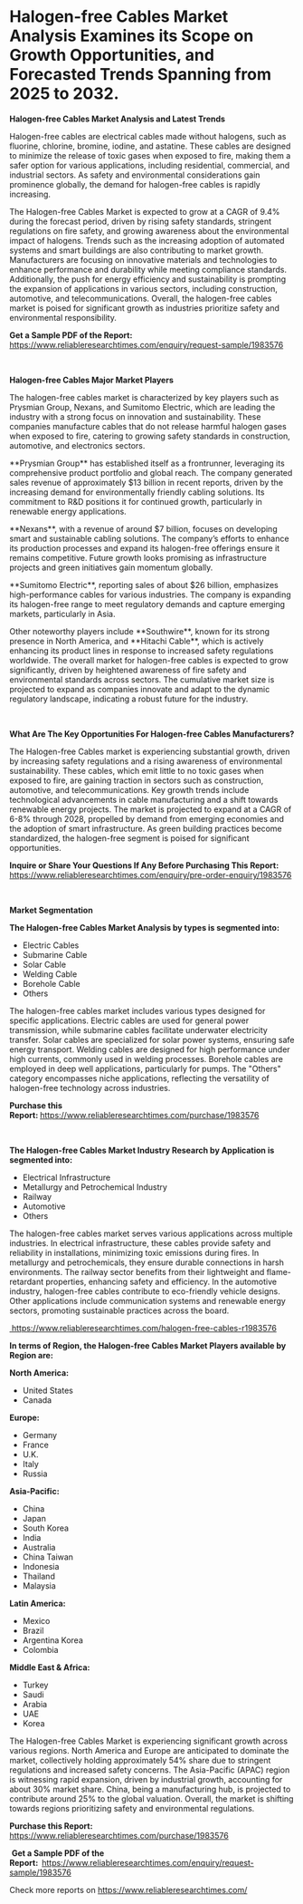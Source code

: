 <p><h1>Halogen-free Cables Market Analysis Examines its Scope on Growth Opportunities, and Forecasted Trends Spanning from 2025 to 2032.</h1></p><p><strong>Halogen-free Cables Market Analysis and Latest Trends</strong></p>
<p><p>Halogen-free cables are electrical cables made without halogens, such as fluorine, chlorine, bromine, iodine, and astatine. These cables are designed to minimize the release of toxic gases when exposed to fire, making them a safer option for various applications, including residential, commercial, and industrial sectors. As safety and environmental considerations gain prominence globally, the demand for halogen-free cables is rapidly increasing.</p><p>The Halogen-free Cables Market is expected to grow at a CAGR of 9.4% during the forecast period, driven by rising safety standards, stringent regulations on fire safety, and growing awareness about the environmental impact of halogens. Trends such as the increasing adoption of automated systems and smart buildings are also contributing to market growth. Manufacturers are focusing on innovative materials and technologies to enhance performance and durability while meeting compliance standards. Additionally, the push for energy efficiency and sustainability is prompting the expansion of applications in various sectors, including construction, automotive, and telecommunications. Overall, the halogen-free cables market is poised for significant growth as industries prioritize safety and environmental responsibility.</p></p>
<p><strong>Get a Sample PDF of the Report:&nbsp;</strong> <a href="https://www.reliableresearchtimes.com/enquiry/request-sample/1983576?utm_campaign=2233&utm_medium=2&utm_source=Github&utm_content=ia&utm_term=07042025&utm_id=halogen-free-cables">https://www.reliableresearchtimes.com/enquiry/request-sample/1983576</a></p>
<p>&nbsp;</p>
<p><strong>Halogen-free Cables Major Market Players</strong></p>
<p><p>The halogen-free cables market is characterized by key players such as Prysmian Group, Nexans, and Sumitomo Electric, which are leading the industry with a strong focus on innovation and sustainability. These companies manufacture cables that do not release harmful halogen gases when exposed to fire, catering to growing safety standards in construction, automotive, and electronics sectors.</p><p>**Prysmian Group** has established itself as a frontrunner, leveraging its comprehensive product portfolio and global reach. The company generated sales revenue of approximately $13 billion in recent reports, driven by the increasing demand for environmentally friendly cabling solutions. Its commitment to R&D positions it for continued growth, particularly in renewable energy applications.</p><p>**Nexans**, with a revenue of around $7 billion, focuses on developing smart and sustainable cabling solutions. The company’s efforts to enhance its production processes and expand its halogen-free offerings ensure it remains competitive. Future growth looks promising as infrastructure projects and green initiatives gain momentum globally.</p><p>**Sumitomo Electric**, reporting sales of about $26 billion, emphasizes high-performance cables for various industries. The company is expanding its halogen-free range to meet regulatory demands and capture emerging markets, particularly in Asia.</p><p>Other noteworthy players include **Southwire**, known for its strong presence in North America, and **Hitachi Cable**, which is actively enhancing its product lines in response to increased safety regulations worldwide. The overall market for halogen-free cables is expected to grow significantly, driven by heightened awareness of fire safety and environmental standards across sectors. The cumulative market size is projected to expand as companies innovate and adapt to the dynamic regulatory landscape, indicating a robust future for the industry.</p></p>
<p>&nbsp;</p>
<p><strong>What Are The Key Opportunities For Halogen-free Cables Manufacturers?</strong></p>
<p><p>The Halogen-free Cables market is experiencing substantial growth, driven by increasing safety regulations and a rising awareness of environmental sustainability. These cables, which emit little to no toxic gases when exposed to fire, are gaining traction in sectors such as construction, automotive, and telecommunications. Key growth trends include technological advancements in cable manufacturing and a shift towards renewable energy projects. The market is projected to expand at a CAGR of 6-8% through 2028, propelled by demand from emerging economies and the adoption of smart infrastructure. As green building practices become standardized, the halogen-free segment is poised for significant opportunities.</p></p>
<p><strong>Inquire or Share Your Questions If Any Before Purchasing This Report:</strong> <a href="https://www.reliableresearchtimes.com/enquiry/pre-order-enquiry/1983576?utm_campaign=2233&utm_medium=2&utm_source=Github&utm_content=ia&utm_term=07042025&utm_id=halogen-free-cables">https://www.reliableresearchtimes.com/enquiry/pre-order-enquiry/1983576</a></p>
<p>&nbsp;</p>
<p><strong>Market Segmentation</strong></p>
<p><strong>The Halogen-free Cables Market Analysis by types is segmented into:</strong></p>
<p><ul><li>Electric Cables</li><li>Submarine Cable</li><li>Solar Cable</li><li>Welding Cable</li><li>Borehole Cable</li><li>Others</li></ul></p>
<p><p>The halogen-free cables market includes various types designed for specific applications. Electric cables are used for general power transmission, while submarine cables facilitate underwater electricity transfer. Solar cables are specialized for solar power systems, ensuring safe energy transport. Welding cables are designed for high performance under high currents, commonly used in welding processes. Borehole cables are employed in deep well applications, particularly for pumps. The "Others" category encompasses niche applications, reflecting the versatility of halogen-free technology across industries.</p></p>
<p><strong>Purchase this Report:&nbsp;</strong><a href="https://www.reliableresearchtimes.com/purchase/1983576?utm_campaign=2233&utm_medium=2&utm_source=Github&utm_content=ia&utm_term=07042025&utm_id=halogen-free-cables">https://www.reliableresearchtimes.com/purchase/1983576</a></p>
<p>&nbsp;</p>
<p><strong>The Halogen-free Cables Market Industry Research by Application is segmented into:</strong></p>
<p><ul><li>Electrical Infrastructure</li><li>Metallurgy and Petrochemical Industry</li><li>Railway</li><li>Automotive</li><li>Others</li></ul></p>
<p><p>The halogen-free cables market serves various applications across multiple industries. In electrical infrastructure, these cables provide safety and reliability in installations, minimizing toxic emissions during fires. In metallurgy and petrochemicals, they ensure durable connections in harsh environments. The railway sector benefits from their lightweight and flame-retardant properties, enhancing safety and efficiency. In the automotive industry, halogen-free cables contribute to eco-friendly vehicle designs. Other applications include communication systems and renewable energy sectors, promoting sustainable practices across the board.</p></p>
<p><a href="https://www.reliableresearchtimes.com/halogen-free-cables-r1983576?utm_campaign=2233&utm_medium=2&utm_source=Github&utm_content=ia&utm_term=07042025&utm_id=halogen-free-cables">&nbsp;https://www.reliableresearchtimes.com/halogen-free-cables-r1983576</a></p>
<p><strong>In terms of Region, the Halogen-free Cables Market Players available by Region are:</strong></p>
<p>
    <p> <strong> North America: </strong>
        <ul>
            <li>United States</li>
            <li>Canada</li>
        </ul>
        </p> 
    <p> <strong> Europe: </strong>
        <ul>
            <li>Germany</li>
            <li>France</li>
            <li>U.K.</li>
            <li>Italy</li>
            <li>Russia</li>
        </ul>
        </p> 
    <p> <strong> Asia-Pacific: </strong>
        <ul>
            <li>China</li>
            <li>Japan</li>
            <li>South Korea</li>
            <li>India</li>
            <li>Australia</li>
            <li>China Taiwan</li>
            <li>Indonesia</li>
            <li>Thailand</li>
            <li>Malaysia</li>
        </ul>
        </p> 
    <p> <strong> Latin America: </strong>
        <ul>
            <li>Mexico</li>
            <li>Brazil</li>
            <li>Argentina Korea</li>
            <li>Colombia</li>
        </ul>
        </p> 
    <p> <strong> Middle East & Africa: </strong>
        <ul>
            <li>Turkey</li>
            <li>Saudi</li>
            <li>Arabia</li>
            <li>UAE</li>
            <li>Korea</li>
        </ul>
    </p>
    </p>
<p><p>The Halogen-free Cables Market is experiencing significant growth across various regions. North America and Europe are anticipated to dominate the market, collectively holding approximately 54% share due to stringent regulations and increased safety concerns. The Asia-Pacific (APAC) region is witnessing rapid expansion, driven by industrial growth, accounting for about 30% market share. China, being a manufacturing hub, is projected to contribute around 25% to the global valuation. Overall, the market is shifting towards regions prioritizing safety and environmental regulations.</p></p>
<p><strong>Purchase this Report: </strong><a href="https://www.reliableresearchtimes.com/purchase/1983576?utm_campaign=2233&utm_medium=2&utm_source=Github&utm_content=ia&utm_term=07042025&utm_id=halogen-free-cables">https://www.reliableresearchtimes.com/purchase/1983576</a></p>
<p>&nbsp;<strong>Get a Sample PDF of the Report:&nbsp;&nbsp;</strong><a href="https://www.reliableresearchtimes.com/enquiry/request-sample/1983576?utm_campaign=2233&utm_medium=2&utm_source=Github&utm_content=ia&utm_term=07042025&utm_id=halogen-free-cables">https://www.reliableresearchtimes.com/enquiry/request-sample/1983576</a></p>
<p><strong></strong></p>
<p>Check more reports on <a href="https://www.reliableresearchtimes.com/?utm_campaign=2233&utm_medium=2&utm_source=Github&utm_content=ia&utm_term=07042025&utm_id=halogen-free-cables">https://www.reliableresearchtimes.com/</a></p>